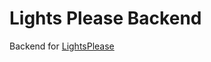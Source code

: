 Lights Please Backend
=====================

Backend for [LightsPlease](https://github.com/JuhaniImberg/lights-please)